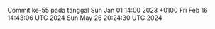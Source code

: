 Commit ke-55 pada tanggal Sun Jan 01 14:00 2023 +0100
Fri Feb 16 14:43:06 UTC 2024
Sun May 26 20:24:30 UTC 2024
